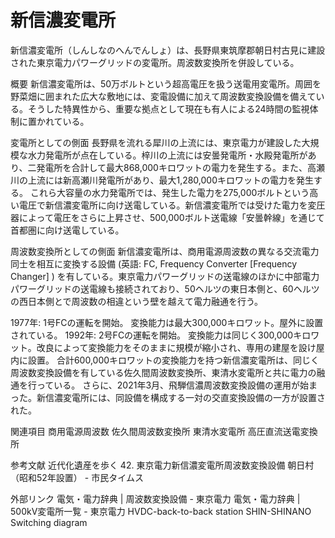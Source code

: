 # 新信濃変電所

新信濃変電所（しんしなのへんでんしょ）は、長野県東筑摩郡朝日村古見に建設された東京電力パワーグリッドの変電所。周波数変換所を併設している。

概要
新信濃変電所は、50万ボルトという超高電圧を扱う送電用変電所。周囲を野菜畑に囲まれた広大な敷地には、変電設備に加えて周波数変換設備を備えている。そうした特異性から、重要な拠点として現在も有人による24時間の監視体制に置かれている。

変電所としての側面
長野県を流れる犀川の上流には、東京電力が建設した大規模な水力発電所が点在している。梓川の上流には安曇発電所・水殿発電所があり、二発電所を合計して最大868,000キロワットの電力を発生する。また、高瀬川の上流には新高瀬川発電所があり、最大1,280,000キロワットの電力を発生する。
これら大容量の水力発電所では、発生した電力を275,000ボルトという高い電圧で新信濃変電所に向け送電している。新信濃変電所では受けた電力を変圧器によって電圧をさらに上昇させ、500,000ボルト送電線「安曇幹線」を通じて首都圏に向け送電している。

周波数変換所としての側面
新信濃変電所は、商用電源周波数の異なる交流電力同士を相互に変換する設備 (英語: FC, Frequency Converter [Frequency Changer] ) を有している。東京電力パワーグリッドの送電線のほかに中部電力パワーグリッドの送電線も接続されており、50ヘルツの東日本側と、60ヘルツの西日本側とで周波数の相違という壁を越えて電力融通を行う。

1977年: 1号FCの運転を開始。
変換能力は最大300,000キロワット。屋外に設置されている。
1992年: 2号FCの運転を開始。
変換能力は同じく300,000キロワット。改良によって変換能力をそのままに規模が縮小され、専用の建屋を設け屋内に設置。
合計600,000キロワットの変換能力を持つ新信濃変電所は、同じく周波数変換設備を有している佐久間周波数変換所、東清水変電所と共に電力の融通を行っている。
さらに、2021年3月、飛騨信濃周波数変換設備の運用が始まった。新信濃変電所には、同設備を構成する一対の交直変換設備の一方が設置された。

関連項目
商用電源周波数
佐久間周波数変換所
東清水変電所
高圧直流送電変換所

参考文献
近代化遺産を歩く 42. 東京電力新信濃変電所周波数変換設備 朝日村（昭和52年設置） - 市民タイムス

外部リンク
電気・電力辞典 | 周波数変換設備 - 東京電力
電気・電力辞典 | 500kV変電所一覧 - 東京電力
HVDC-back-to-back station SHIN-SHINANO
Switching diagram